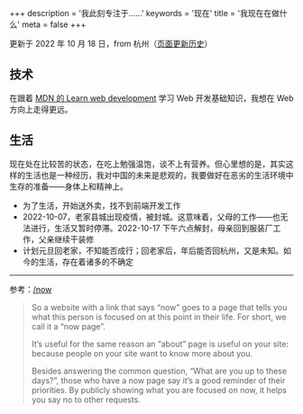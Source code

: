 +++
description = '我此刻专注于……'
keywords = '现在'
title = '我现在在做什么'
meta = false
+++

更新于 2022 年 10 月 18 日，from 杭州（[页面更新历史](https://github.com/tianheg/blog/commits/main/content/now.md)）

## 技术

在跟着 [MDN 的 Learn web development](https://developer.mozilla.org/en-US/docs/Learn) 学习 Web 开发基础知识，我想在 Web 方向上走得更远。

## 生活

现在处在比较苦的状态，在吃上勉强温饱，谈不上有营养。但心里想的是，其实这样的生活也是一种经历，我对中国的未来是悲观的，我要做好在恶劣的生活环境中生存的准备——身体上和精神上。

- 为了生活，开始送外卖，找不到前端开发工作
- 2022-10-07，老家县城出现疫情，被封城。这意味着，父母的工作——也无法进行，生活又暂时停滞。2022-10-17 下午六点解封，母亲回到服装厂工作，父亲继续干装修
- 计划元旦回老家，不知能否成行；回老家后，年后能否回杭州，又是未知。如今的生活，存在着诸多的不确定

---

参考：[/now](https://nownownow.com/about)

> So a website with a link that says “now” goes to a page that tells you what this person is focused on at this point in their life. For short, we call it a “now page”.
>
> It’s useful for the same reason an “about” page is useful on your site: because people on your site want to know more about you.
>
> Besides answering the common question, “What are you up to these days?”, those who have a now page say it’s a good reminder of their priorities. By publicly showing what you are focused on now, it helps you say no to other requests.
